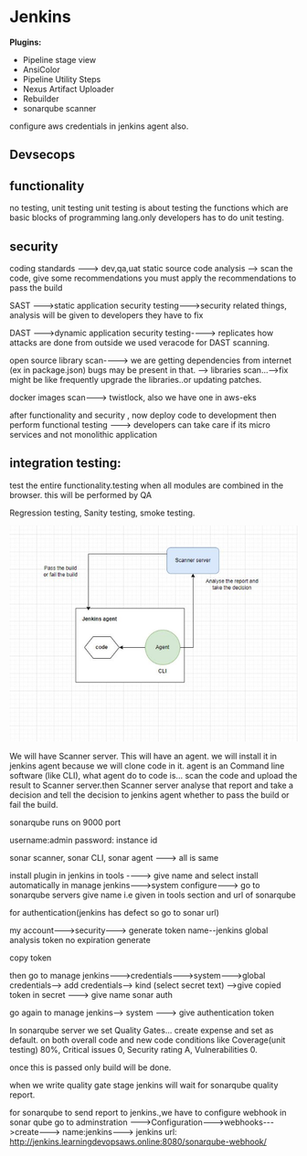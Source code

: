 # Jenkins

**Plugins:**
* Pipeline stage view
* AnsiColor
* Pipeline Utility Steps
* Nexus Artifact Uploader
* Rebuilder
* sonarqube scanner

configure aws credentials in jenkins agent also.


Devsecops
-------------

functionality
----------------
no testing, unit testing
unit testing is about testing the functions which are basic blocks of 
programming lang.only developers has to do unit testing.

security
-----------
coding standards ---> dev,qa,uat
static source code analysis --> scan the code, give some recommendations
you must apply the recommendations to pass the build

SAST --->static application security testing--->security related things, analysis will be given to developers
they have to fix

DAST --->dynamic application security testing---->  replicates how attacks are done from outside 
we used veracode for DAST scanning.

open source library scan----> we are getting dependencies from internet (ex in package.json) 
bugs may be present in that. --> libraries scan...-->fix might be like frequently upgrade the libraries..or 
updating patches.

docker images scan---> twistlock, also we have one in aws-eks



after functionality and security , now deploy code to development then perform functional testing ---> developers 
can take care if its micro services and not monolithic application

integration testing:
----------------------
test the entire functionality.testing when all modules are combined in the browser. 
this will be performed by QA

Regression testing, Sanity testing, smoke testing.

![alt text](sonar.JPG)


We will have Scanner server. This will have an agent. we will install it in jenkins agent because we will 
clone code in it.  agent is an Command line software (like CLI), what agent do to code is... scan the code 
and upload the result to Scanner server.then Scanner server analyse that report and take a decision and 
tell the decision to jenkins agent whether to pass the build or fail the build.


sonarqube runs on 9000 port

username:admin
password: instance id

sonar scanner, sonar CLI, sonar agent ---> all is same

install plugin in jenkins
in tools ----> give name and select install automatically
in manage jenkins--->system configure---> go to sonarqube servers
give name i.e given in tools section and url of sonarqube


for authentication(jenkins has defect so go to sonar url)
 
 my account--->security---> generate token
 name--jenkins
 global analysis token
 no expiration
 generate
 
 
 copy token 
 
 then go to manage jenkins--->credentials--->system--->global credentials--> add credentials--> kind (select secret text)
 -->give copied token in secret ---> give name sonar auth

go again to manage jenkins--> system ---> give authentication token

In sonarqube server we set Quality Gates...
create expense and set as default.
on both overall code and new code
conditions like Coverage(unit testing) 80%, Critical issues 0, Security rating A, Vulnerabilities 0.

once this is passed only build will be done.

when we write quality gate stage jenkins will wait for sonarqube quality report.

for sonarqube to send report to jenkins.,we have to configure webhook in sonar qube 
go to adminstration --->Configuration--->webhooks--->create---> name:jenkins--->
jenkins url: http://jenkins.learningdevopsaws.online:8080/sonarqube-webhook/

